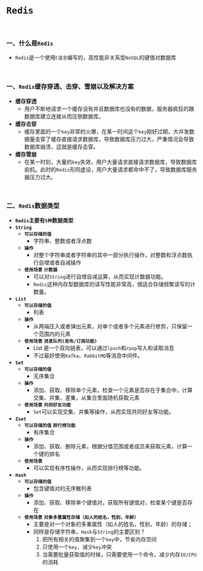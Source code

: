 # `Redis`

<br>

### 一、什么是`Redis`

- `Redis`是一个使用`C语言`编写的，高性能非关系型`NoSQL`的键值对数据库

<br>

### 一、`Redis`缓存穿透、击穿、雪崩以及解决方案

- **缓存穿透**
  - 用户不断地请求一个缓存没有并且数据库也没有的数据，服务器疯狂的跟数据库建立连接从而压倒数据库。
- **缓存击穿**
  - 缓存里面的一个`key`非常的火爆，在某一时间这个`key`刚好过期，大并发数据量击穿了缓存直接请求数据库，导致数据库压力过大，严重情况会导致数据库崩溃，这就是缓存击穿。
- **缓存雪崩**
  - 在某一时刻，大量的`key`失效，用户大量请求直接请求数据库，导致数据库宕机。此时的`Redis`形同虚设，用户大量请求都命中不了，导致数据库服务器压力过大。

<br>

### 二、`Redis`数据类型

- **`Redis`主要有`5种`数据类型**
- **`String`**
  - **`可以存储的值`**
    - 字符串、整数或者浮点数
  - **`操作`**
    - 对整个字符串或者字符串的其中一部分执行操作，对整数和浮点数执行自增或者自减操作
  - **`使用场景`** **`计数器`**
    - 可以对`String`进行自增自减运算，从而实现计数器功能。
    - `Redis`这种内存型数据库的读写性能非常高，很适合存储频繁读写的计数量。
- **`List`**
  - **`可以存储的值`**
    - 列表
  - **`操作`**
    - 从两端压入或者弹出元素，对单个或者多个元素进行修剪，只保留一个范围内的元素
  - **`使用场景`** **`消息队列(发布/订阅功能)`**
    - List 是一个双向链表，可以通过`lpush`和`rpop`写入和读取消息
    - 不过最好使用`Kafka`、`RabbitMQ`等消息中间件。
- **`Set`**
  - **`可以存储的值`**
    - 无序集合
  - **`操作`**
    - 添加、获取、移除单个元素，检查一个元素是否存在于集合中，计算交集、并集、差集，从集合里面随机获取元素
  - **`使用场景`** **`共同好友功能`**
    - `Set`可以实现交集、并集等操作，从而实现共同好友等功能。
- **`Zset`**
  - **`可以存储的值`** **`排行榜功能`**
    - 有序集合
  - **`操作`**
    - 添加、获取、删除元素，根据分值范围或者成员来获取元素，计算一个键的排名
  - **`使用场景`**
    - 可以实现有序性操作，从而实现排行榜等功能。
- **`Hash`**
  - **`可以存储的值`**
    - 包含键值对的无序散列表
  - **`操作`**
    - 添加、获取、移除单个键值对，获取所有键值对，检查某个键是否存在
  - **`使用场景`** **`对象多重属性存储（如人的姓名，性别，年龄）`**
    - 主要是对一个对象的多重属性（如人的姓名，性别，年龄）的存储；
    - 同样是存储字符串，`Hash`与`String`的主要区别？
      1. 把所有相关的值聚集到一个`key`中，节省内存空间
      2. 只使用一个`key`，减少`key`冲突
      3. 当需要批量获取值的时候，只需要使用一个命令，减少内存`IO/CPU`的消耗
